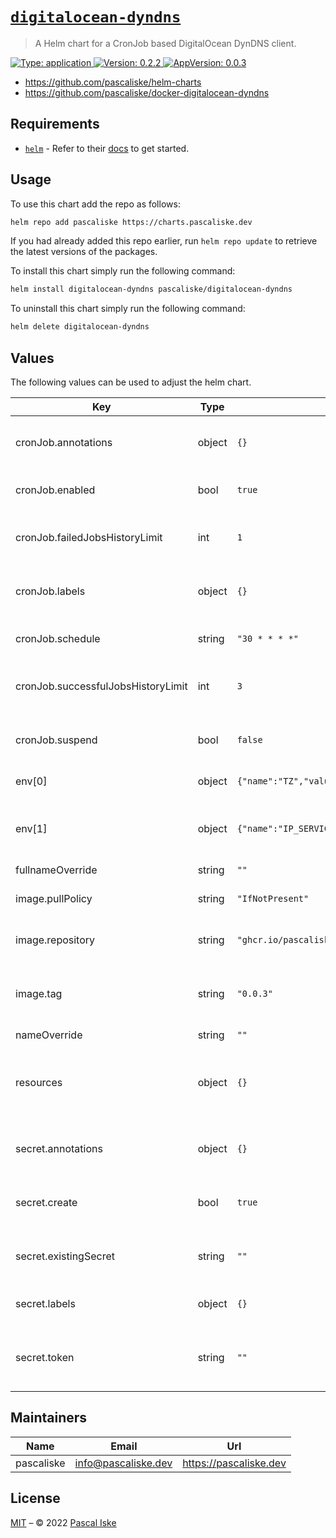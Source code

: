 # [`digitalocean-dyndns`](https://github.com/pascaliske/helm-charts/tree/master/charts/digitalocean-dyndns)

> A Helm chart for a CronJob based DigitalOcean DynDNS client.

[![Type: application](https://img.shields.io/badge/Type-application-informational?style=flat-square) ](https://github.com/pascaliske/helm-charts/tree/master/charts/digitalocean-dyndns)[![Version: 0.2.2](https://img.shields.io/badge/Version-0.2.2-informational?style=flat-square) ](https://github.com/pascaliske/helm-charts/tree/master/charts/digitalocean-dyndns)[![AppVersion: 0.0.3](https://img.shields.io/badge/AppVersion-0.0.3-informational?style=flat-square) ](https://github.com/pascaliske/helm-charts/tree/master/charts/digitalocean-dyndns)

* <https://github.com/pascaliske/helm-charts>
* <https://github.com/pascaliske/docker-digitalocean-dyndns>

## Requirements

- [`helm`](https://helm.sh) - Refer to their [docs](https://helm.sh/docs) to get started.

## Usage

To use this chart add the repo as follows:

```sh
helm repo add pascaliske https://charts.pascaliske.dev
```

If you had already added this repo earlier, run `helm repo update` to retrieve the latest versions of the packages.

To install this chart simply run the following command:

```sh
helm install digitalocean-dyndns pascaliske/digitalocean-dyndns
```

To uninstall this chart simply run the following command:

```sh
helm delete digitalocean-dyndns
```

## Values

The following values can be used to adjust the helm chart.

| Key | Type | Default | Description |
|-----|------|---------|-------------|
| cronJob.annotations | object | `{}` | Additional annotations for the cronjob object. |
| cronJob.enabled | bool | `true` | Create a cron job to update the DNS zone. |
| cronJob.failedJobsHistoryLimit | int | `1` | The number of failed finished jobs to retain. |
| cronJob.labels | object | `{}` | Additional labels for the cronjob object. |
| cronJob.schedule | string | `"30 * * * *"` | Update schedule for the cron job. |
| cronJob.successfulJobsHistoryLimit | int | `3` | The number of successful finished jobs to retain. |
| cronJob.suspend | bool | `false` | Enable/disable the cron job schedule quickly. |
| env[0] | object | `{"name":"TZ","value":"UTC"}` | Timezone for the container. |
| env[1] | object | `{"name":"IP_SERVICE","value":"ifconfig.co"}` | The IP service used to determine the current public IP. |
| fullnameOverride | string | `""` |  |
| image.pullPolicy | string | `"IfNotPresent"` | The pull policy for the deployment. |
| image.repository | string | `"ghcr.io/pascaliske/digitalocean-dyndns"` | The repository to pull the image from. |
| image.tag | string | `"0.0.3"` | The docker tag, if left empty chart's appVersion will be used. |
| nameOverride | string | `""` |  |
| resources | object | `{}` | Compute resources used by the container. More info [here](https://kubernetes.io/docs/concepts/configuration/manage-resources-containers/). |
| secret.annotations | object | `{}` | Additional annotations for the secret object. |
| secret.create | bool | `true` | Create a new secret containing the token. |
| secret.existingSecret | string | `""` | Use an existing secret to store the token. |
| secret.labels | object | `{}` | Additional labels for the secret object. |
| secret.token | string | `""` | Token used when not using an existing secret. |

## Maintainers

| Name | Email | Url |
| ---- | ------ | --- |
| pascaliske | <info@pascaliske.dev> | <https://pascaliske.dev> |

## License

[MIT](../LICENSE.md) – © 2022 [Pascal Iske](https://pascaliske.dev)
